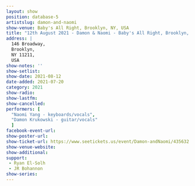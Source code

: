 ```yaml
---
layout: show
position: database-5
artistslug: damon-and-naomi
show-venue: Baby's All Right, Brooklyn, NY, USA
title: "12th August 2021 - Damon & Naomi - Baby's All Right, Brooklyn, NY, USA" 
address: |
  146 Broadway, 
  Brooklyn, 
  NY 11211,
  USA
show-notes: ''
show-setlist: 
show-date: 2021-08-12
date-added: 2021-07-20
category: 2021
show-radio: 
show-lastfm: 
show-cancelled: 
performers: [
  "Naomi Yang - keyboards/vocals",
  "Damon Krukowski - guitar/vocals"
  ]
facebook-event-url: 
show-poster-url: 
show-ticket-url: https://www.seetickets.us/event/Damon-andNaomi/435632
show-venue-website: 
show-additional: 
support:
 - Ryan El-Solh
 - JR Bohannon
show-series: 
---
```


